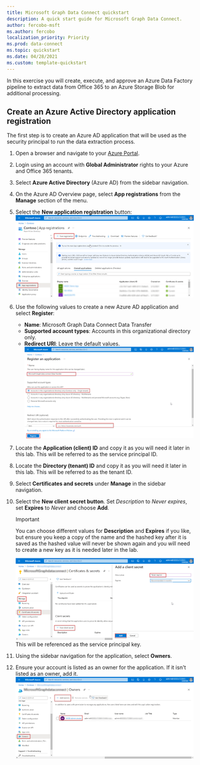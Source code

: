 ```yaml
---
title: Microsoft Graph Data Connect quickstart
description: A quick start guide for Microsoft Graph Data Connect.
author: fercobo-msft
ms.author: fercobo
localization_priority: Priority
ms.prod: data-connect
ms.topic: quickstart
ms.date: 04/28/2021
ms.custom: template-quickstart
---
```


In this exercise you will create, execute, and approve an Azure Data Factory pipeline to extract data from Office 365 to an Azure Storage Blob for additional processing.

## Create an Azure Active Directory application registration

The first step is to create an Azure AD application that will be used as the security principal to run the data extraction process.

1. Open a browser and navigate to your [Azure Portal](https://portal.azure.com/).
2. Login using an account with **Global Administrator** rights to your Azure and Office 365 tenants.
3. Select **Azure Active Directory** (Azure AD) from the sidebar navigation.
4. On the Azure AD Overview page, select **App registrations** from the **Manage** section of the menu.
5. Select the **New application registration** button:
![AAD-App-Registration](images/data-connect-azure-aad-app-reg.png)
6. Use the following values to create a new Azure AD application and select **Register**:
   - **Name**: Microsoft Graph Data Connect Data Transfer
   - **Supported account types**: Accounts in this organizational directory only.
   - **Redirect URI**: Leave the default values.
    ![AAD-App-Registration-Redirect-URI](images/data-connect-aad-redirect-uri.png)
7. Locate the **Application (client) ID** and copy it as you will need it later in this lab. This will be referred to as the service principal ID.
8. Locate the **Directory (tenant) ID** and copy it as you will need it later in this lab. This will be referred to as the tenant ID.
9. Select **Certificates and secrets** under **Manage** in the sidebar navigation.
10. Select the **New client secret button**. Set *Description* to _Never expires_, set **Expires** to _Never_ and choose **Add**.
    > [!IMPORTANT]
    > You can choose different values for **Description** and **Expires** if you like, but ensure you keep a copy of the name and the hashed key after it is saved as the hashed value will never be shown again and you will need to create a new key as it is needed later in the lab.

    ![AAD-App-Registration-Certs-and-Secrets](images/data-connect-aad-certs-secrets.png)
    This will be referenced as the service principal key.
11. Using the sidebar navigation for the application, select **Owners**.
12. Ensure your account is listed as an owner for the application. If it isn't listed as an owner, add it.
![AAD-App-Registration](images/data-connect-aad-app-owners.png)

